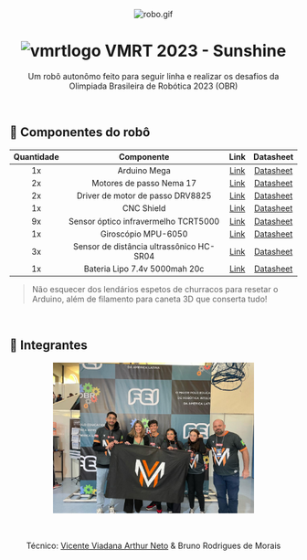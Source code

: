 <p align="center">
  <img src="" alt="robo.gif" width="">
</p>

<h1 align="center">
  <img src="https://github.com/Matheus-Gabriel07/VRMT-OBR-2023/blob/master/Assets/Images/VMRT.png" alt="vmrtlogo" width="5%">
  VMRT 2023 - Sunshine
</h1>

<p align="center">
  Um robô autonômo feito para seguir linha e realizar os desafios da Olimpiada Brasileira de Robótica 2023 (OBR)
</p>
<br>

## 🤖 Componentes do robô

| Quantidade | Componente | Link | Datasheet |
| :---: | :---: | :---: | :---: |
| 1x | Arduino Mega | [Link](https://store.arduino.cc/products/arduino-mega-2560-rev3) | [Datasheet](https://ww1.microchip.com/downloads/en/devicedoc/atmel-2549-8-bit-avr-microcontroller-atmega640-1280-1281-2560-2561_datasheet.pdf) |
| 2x | Motores de passo Nema 17 | [Link](https://www.filipeflop.com/produto/motor-de-passo-nema-17-17a-40mm-para-cnc/) | [Datasheet](https://www.filipeflop.com/img/files/download/7MS72%20-%2042HS40-1704-13A.pdf) |
| 2x | Driver de motor de passo DRV8825 | [Link](https://www.makerhero.com/produto/driver-motor-de-passo-drv8825/) | [Datasheet](https://www.pololu.com/file/0J450/a4988_DMOS_microstepping_driver_with_translator.pdf) |
| 1x | CNC Shield | [Link](https://www.filipeflop.com/produto/cnc-shield-v3-para-arduino-impressora-3d/) | [Datasheet](https://www.makerstore.com.au/wp-content/uploads/filebase/publications/CNC-Shield-Guide-v1.0.pdf) |
| 9x | Sensor óptico infravermelho TCRT5000 | [Link](https://www.baudaeletronica.com.br/sensor-optico-tcrt5000.html) | [Datasheet](https://www.vishay.com/docs/83760/tcrt5000.pdf) |
| 1x | Giroscópio MPU-6050 | [Link](https://www.filipeflop.com/produto/acelerometro-e-giroscopio-3-eixos-6-dof-mpu-6050/) | [Datasheet](https://invensense.tdk.com/wp-content/uploads/2015/02/MPU-6000-Datasheet1.pdf) |
| 3x | Sensor de distância ultrassônico HC-SR04 | [Link](https://www.filipeflop.com/produto/sensor-de-distancia-ultrassonico-hc-sr04/) | [Datasheet](https://cdn.sparkfun.com/datasheets/Sensors/Proximity/HCSR04.pdf) |
| 1x | Bateria Lipo 7.4v 5000mah 20c | [Link](https://produto.mercadolivre.com.br/MLB-1200407025-bateria-lipo-74v-5000mah-20c-hardcase-pack-14079-_JM#position=24&search_layout=stack&type=item&tracking_id=8f9ae57d-d160-4e3b-922e-8f94a6116836) | [Datasheet](https://produto.mercadolivre.com.br/MLB-1200407025-bateria-lipo-74v-5000mah-20c-hardcase-pack-14079-_JM#position=24&search_layout=stack&type=item&tracking_id=8f9ae57d-d160-4e3b-922e-8f94a6116836) |

> Não esquecer dos lendários espetos de churracos para resetar o Arduino, além de filamento para caneta 3D que conserta tudo!

<br>

## 👥 Integrantes

<p align="center">
  <img src="https://github.com/Matheus-Gabriel07/VMRT-OBR-2023/blob/master/Assets/Equipe.jpeg?raw=true" alt="equipe.jpeg" width="70%">
</p>
<br>
<p align="center">
  Técnico: <a href="https://github.com/vicenteartur">Vicente Viadana Arthur Neto</a> & Bruno Rodrigues de Morais 
</p>
